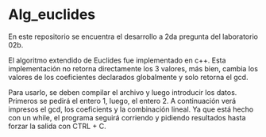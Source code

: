 # Alg_euclides
En este repositorio se encuentra el desarrollo a 2da pregunta del laboratorio 02b. 

El algoritmo extendido de Euclides fue implementado en c++. Esta implementación no retorna directamente los 3 valores, más bien, cambia los valores de los coeficientes declarados globalmente y solo retorna el gcd. 

Para usarlo, se deben compilar el archivo y luego introducir los datos. Primeros se pedirá el entero 1, luego, el entero 2. A continuación verá impresos el gcd, los coeficients y la combinación lineal. 
Ya que está hecho con un while, el programa seguirá corriendo y pidiendo resultados hasta forzar la salida con CTRL + C.
